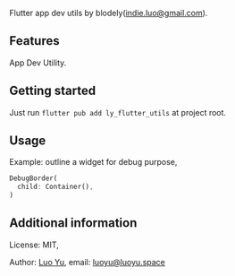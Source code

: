 <!-- 
This README describes the package. If you publish this package to pub.dev,
this README's contents appear on the landing page for your package.

For information about how to write a good package README, see the guide for
[writing package pages](https://dart.dev/guides/libraries/writing-package-pages). 

For general information about developing packages, see the Dart guide for
[creating packages](https://dart.dev/guides/libraries/create-library-packages)
and the Flutter guide for
[developing packages and plugins](https://flutter.dev/developing-packages). 
-->

Flutter app dev utils by blodely(indie.luo@gmail.com).

## Features

App Dev Utility.

## Getting started

Just run `flutter pub add ly_flutter_utils` at project root.

## Usage

Example: outline a widget for debug purpose,

```dart
DebugBorder(
  child: Container(),
)
```

## Additional information

License: MIT,

Author: [Luo Yu](https://open.luoyu.space), email: [luoyu@luoyu.space](mailto:luoyu@luoyu.space)

<br><br>
